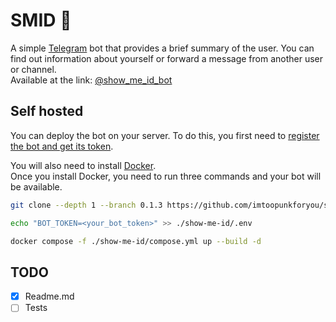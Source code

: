 # SMID 👮
A simple [Telegram](https://telegram.org/) bot that provides a brief summary of the user.
You can find out information about yourself or forward a message from another user or channel.  
Available at the link: [@show_me_id_bot](https://t.me/show_me_id_bot)

## Self hosted
You can deploy the bot on your server.
To do this, you first need to [register the bot and get its token](https://core.telegram.org/bots/tutorial#obtain-your-bot-token).  

You will also need to install [Docker](https://docs.docker.com/get-started/).  
Once you install Docker, you need to run three commands and your bot will be available.
```bash
git clone --depth 1 --branch 0.1.3 https://github.com/imtoopunkforyou/show-me-id.git
```
```bash
echo "BOT_TOKEN=<your_bot_token>" >> ./show-me-id/.env  
```
```bash
docker compose -f ./show-me-id/compose.yml up --build -d
```

## TODO
- [x] Readme.md
- [ ] Tests
